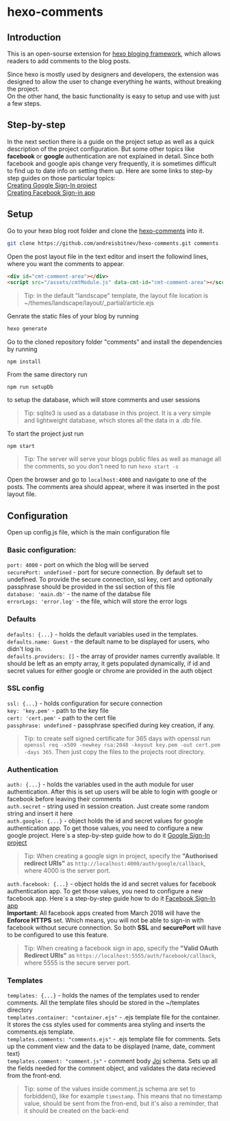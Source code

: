 # hexo-comments

## Introduction
This is an open-sourse extension for [hexo bloging framework](https://hexo.io/), which allows readers to add comments to the blog posts.<br>

Since hexo is mostly used by designers and developers, the extension was designed to allow the user to change everything he wants, without breaking the project.<br>
On the other hand, the basic functionality is easy to setup and use with just a few steps.

## Step-by-step
In the next section there is a guide on the project setup as well as a quick description of the project configuration. But some other topics like <b>facebook</b> or <b>google</b> authentication are not explained in detail. Since both facebook and google apis change very frequently, it is sometimes difficult to find up to date info on setting them up. Here are some links to step-by step guides on those particular topics:<br>
[Creating Google Sign-In project](http://andreisbitnev.com/2018/03/23/Google-Sign-In-project/)<br>
[Creating Facebook Sign-in app](http://andreisbitnev.com/2018/03/23/facebook-authentication-app/)<br>

## Setup

Go to your hexo blog root folder and clone the [hexo-comments](https://github.com/andreisbitnev/hexo-comments) into it.
```bash
git clone https://github.com/andreisbitnev/hexo-comments.git comments
```
Open the post layout file in the text editor and insert the followind lines, where you want the comments to appear.
```html
<div id="cmt-comment-area"></div>
<script src="/assets/cmtModule.js" data-cmt-id="cmt-comment-area"></script>
```
>Tip: in the default "landscape" template, the layout file location is ~/themes/landscape/layout/_partial/article.ejs

Genrate the static files of your blog by running
```bash
hexo generate
```
Go to the cloned repository folder "comments" and install the dependencies by running 
```
npm install
```
From the same directory run 
```
npm run setupDb
```
to setup the database, which will store comments and user sessions

>Tip: sqlite3 is used as a database in this project. It is a very simple and lightweight database, which stores all the data in a .db file.

To start the project just run
```
npm start
```
>Tip: The server will serve your blogs public files as well as manage all the comments, so you don't need to run `hexo start -s`

Open the browser and go to `localhost:4000` and navigate to one of the posts. The comments area should appear, where it was inserted in the post layout file.

## Configuration

Open up config.js file, which is the main configuration file<br>

### Basic configuration:
`port: 4000` - port on which the blog will be served<br>
`securePort: undefined` - port for secure connection. By default set to undefined. To provide the secure connection, ssl key, cert and optionally passphrase should be provided in the ssl section of this file<br>
`database: 'main.db'` - the name of the databse file<br>
`errorLogs: 'error.log'` - the file, which will store the error logs<br>

### Defaults
`defaults: {...}` - holds the default variables used in the templates.<br>
`defaults.name: Guest` - the default name to be displayed for users, who didn't log in.<br>
`defaults.providers: []` - the array of provider names currently available. It should be left as an empty array, it gets populated dynamically, if id and secret values for either google or chrome are provided in the auth object<br>

### SSL config
`ssl: {...}` - holds configuration for secure connection<br>
`key: 'key.pem'` - path to the key file<br>
`cert: 'cert.pem'` - path to the cert file<br>
`passphrase: undefined` - passphrase specified during key creation, if any.<br>
> Tip: to create self signed certificate for 365 days with openssl run `openssl req -x509 -newkey rsa:2048 -keyout key.pem -out cert.pem -days 365`. Then just copy the files to the projects root directory.

### Authentication
`auth: {...}` - holds the variables used in the auth module for user authentication. After this is set up users will be able to login with google or facebook before leaving their comments<br>
`auth.secret` - string used in session creation. Just create some random string and insert it here<br>
`auth.google: {...}` - object holds the id and secret values for google authentication app. To get those values, you need to configure a new google project. Here\`s a step-by-step guide how to do it [Google Sign-In project](http://andreisbitnev.com/2018/03/23/Google-Sign-In-project/)<br>
>Tip: When creating a google sign in project, specify the <b>"Authorised redirect URIs"</b> as `http://localhost:4000/auth/google/callback`, where 4000 is the server port.

`auth.facebook: {...}` - object holds the id and secret values for facebook authentication app. To get those values, you need to configure a new facebook app. Here\`s a step-by-step guide how to do it [Facebook Sign-In app](http://andreisbitnev.com/2018/03/23/facebook-authentication-app/)<br>
<b>Important:</b> All facebook apps created from March 2018 will have the <b>Enforce HTTPS</b> set. Which means, you will not be able to sign-in with facebook without secure connection. So both <b>SSL</b> and <b>securePort</b> will have to be configured to use this feature.
>Tip: When creating a facebook sign in app, specify the <b>"Valid OAuth Redirect URIs"</b> as `https://localhost:5555/auth/facebook/callback`, where 5555 is the secure server port.

### Templates
`templates: {...}` - holds the names of the templates used to render comments. All the template files should be stored in the ~/templates directory<br>
`templates.container: "container.ejs"` - .ejs template file for the container. It stores the css styles used for comments area styling and inserts the comments.ejs template.<br>
`templates.comments: "comments.ejs"` - .ejs template file for comments. Sets up the comment view and the data to be displayed (name, date, comment text)<br>
`templates.comment: "comment.js"` - comment body [Joi](https://github.com/hapijs/joi) schema. Sets up all the fields needed for the comment object, and validates the data recieved from the front-end.

>Tip: some of the values inside comment.js schema are set to forbidden(), like for example `timestamp`. This means that no timestamp value, should be sent from the fron-end, but it's also a reminder, that it should be created on the back-end
